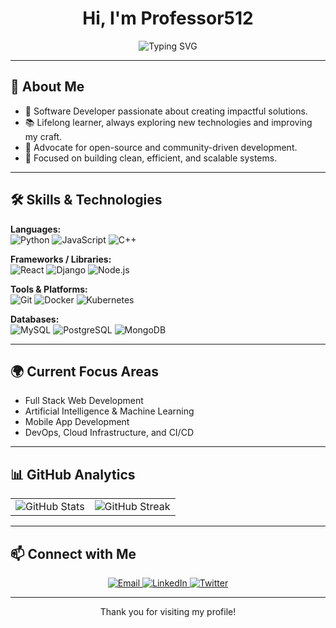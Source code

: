 <h1 align="center">Hi, I'm Professor512</h1>
<p align="center">
  <img src="https://readme-typing-svg.demolab.com?font=Fira+Code&size=24&pause=1000&color=36BCF7&center=true&vCenter=true&width=500&lines=Software+Developer;Open-Source+Contributor;Lifelong+Learner;Tech+Explorer" alt="Typing SVG" />
</p>

---

## 🧠 About Me

- 🔭 Software Developer passionate about creating impactful solutions.
- 📚 Lifelong learner, always exploring new technologies and improving my craft.
- 🤝 Advocate for open-source and community-driven development.
- 🚀 Focused on building clean, efficient, and scalable systems.

---

## 🛠️ Skills & Technologies

**Languages:**  
![Python](https://img.shields.io/badge/Python-000?style=flat-square&logo=python&logoColor=white) 
![JavaScript](https://img.shields.io/badge/JavaScript-000?style=flat-square&logo=javascript&logoColor=white) 
![C++](https://img.shields.io/badge/C++-000?style=flat-square&logo=c%2B%2B&logoColor=white)

**Frameworks / Libraries:**  
![React](https://img.shields.io/badge/React-000?style=flat-square&logo=react&logoColor=white) 
![Django](https://img.shields.io/badge/Django-000?style=flat-square&logo=django&logoColor=white) 
![Node.js](https://img.shields.io/badge/Node.js-000?style=flat-square&logo=node.js&logoColor=white)

**Tools & Platforms:**  
![Git](https://img.shields.io/badge/Git-000?style=flat-square&logo=git&logoColor=white) 
![Docker](https://img.shields.io/badge/Docker-000?style=flat-square&logo=docker&logoColor=white) 
![Kubernetes](https://img.shields.io/badge/Kubernetes-000?style=flat-square&logo=kubernetes&logoColor=white)

**Databases:**  
![MySQL](https://img.shields.io/badge/MySQL-000?style=flat-square&logo=mysql&logoColor=white) 
![PostgreSQL](https://img.shields.io/badge/PostgreSQL-000?style=flat-square&logo=postgresql&logoColor=white) 
![MongoDB](https://img.shields.io/badge/MongoDB-000?style=flat-square&logo=mongodb&logoColor=white)

---

## 🌍 Current Focus Areas

- Full Stack Web Development
- Artificial Intelligence & Machine Learning
- Mobile App Development
- DevOps, Cloud Infrastructure, and CI/CD

---

## 📊 GitHub Analytics

<table align="center">
  <tr>
    <td>
      <img src="https://github-readme-stats.vercel.app/api?username=professor512&theme=transparent&show_icons=true&card_height=200" alt="GitHub Stats" />
    </td>
    <td>
      <img src="https://github-readme-streak-stats.herokuapp.com?user=professor512&theme=transparent&date_format=M%20j%5B%2C%20Y%5D&card_height=200" alt="GitHub Streak" />
    </td>
  </tr>
</table>

---

## 📫 Connect with Me

<p align="center">
  <a href="mailto:professor512@example.com">
    <img src="https://img.shields.io/badge/Email-D14836?style=for-the-badge&logo=gmail&logoColor=white" alt="Email">
  </a>
  <a href="https://linkedin.com/in/professor512">
    <img src="https://img.shields.io/badge/LinkedIn-0A66C2?style=for-the-badge&logo=linkedin&logoColor=white" alt="LinkedIn">
  </a>
  <a href="https://twitter.com/professor512">
    <img src="https://img.shields.io/badge/Twitter-1DA1F2?style=for-the-badge&logo=twitter&logoColor=white" alt="Twitter">
  </a>
</p>

---

<p align="center">
  Thank you for visiting my profile!  
</p>
